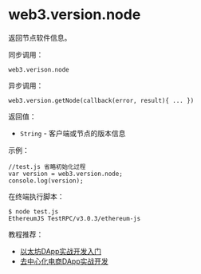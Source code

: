 # web3.version.node

返回节点软件信息。

同步调用：
```
web3.verison.node
```

异步调用：
```
web3.version.getNode(callback(error, result){ ... })
```

返回值：

- `String` - 客户端或节点的版本信息

示例：

```
//test.js 省略初始化过程
var version = web3.version.node;
console.log(version);
```

在终端执行脚本：
```
$ node test.js
EthereumJS TestRPC/v3.0.3/ethereum-js
```

教程推荐：

- [以太坊DApp实战开发入门](http://xc.hubwiz.com/course/5a952991adb3847553d205d1?affid=github7878)
- [去中心化电商DApp实战开发](http://xc.hubwiz.com/course/5abbb7acc02e6b6a59171dd6?affid=github7878)
